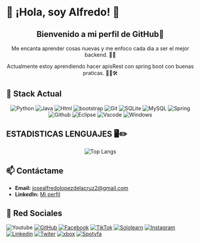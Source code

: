 # 👋 ¡Hola, soy Alfredo! 👻

<div align="center">
  <h2>Bienvenido a mi perfil de GitHub🤖</h2>
  <p>Me encanta aprender cosas nuevas y me enfoco cada dia a ser el mejor backend. 🎨✨</p>
  <p>Actualmente estoy aprendiendo hacer apisRest con spring boot con buenas praticas. 👨‍💻🛠️ </p>
</div>

## 🌟 Stack Actual
<div align="center">
  
![Python](https://skillicons.dev/icons?i=python&theme=dark&perline=15)
![Java](https://skillicons.dev/icons?i=java&theme=dark&perline=15)
![Html](https://skillicons.dev/icons?i=html&theme=dark&perline=15)
![bootstrap](https://skillicons.dev/icons?i=bootstrap&theme=dark&perline=15)
![Git](https://skillicons.dev/icons?i=git&theme=dark&perline=15)
![SQLite](https://skillicons.dev/icons?i=sqlite&theme=dark&perline=15)
![MySQL](https://skillicons.dev/icons?i=mysql&theme=dark&perline=15)
![Spring](https://skillicons.dev/icons?i=spring&theme=dark&perline=15)
![Github](https://skillicons.dev/icons?i=github&theme=dark&perline=15)
![Eclipse](https://skillicons.dev/icons?i=eclipse&theme=dark&perline=15)
![Vscode](https://skillicons.dev/icons?i=vscode&theme=dark&perline=15)
![Windows](https://skillicons.dev/icons?i=windows&theme=dark&perline=15)
</div>

## ESTADISTICAS LENGUAJES 🖥️✏️
<div align="center">


![Top Langs](https://github-readme-stats.vercel.app/api/top-langs/?username=AlfreGood20&layout=compact&theme=radical)

</div>

## 📫 Contáctame
- **Email:** [josealfredolopezdelacruz2@gmail.com](mailto:josealfredolopezdelacruz2@gmail.com)
- **LinkedIn:** [Mi perfil](https://www.linkedin.com/José-Alfredo-López-De-La-Cruz)

## 🤳 Red Sociales
![Youtube](https://img.shields.io/youtube/channel/subscribers/UC_4tAABjsiIy2iQ4IQfV_Yw?style=social&logoSize=auto&link=https%3A%2F%2Fwww.youtube.com%2F%40alfredopro202)
[![GitHub](https://img.shields.io/badge/GitHub-100000?style=for-the-badge&logo=github&logoColor=white)](https://github.com/AlfreGood20)
[![Facebook](https://img.shields.io/badge/Facebook-1877F2?style=for-the-badge&logo=facebook&logoColor=white)](https://www.facebook.com/josealfredo.lopezdelacruz.58?mibextid=ZbWKwL)
[![TikTok](https://img.shields.io/badge/TikTok-000000?style=for-the-badge&logo=tiktok&logoColor=white)](https://www.tiktok.com/@alfredopro20?_t=8sgZBDNAQ3Z&_r=1)
[![Sololearn](https://img.shields.io/badge/-Sololearn-3a464b?style=for-the-badge&logo=Sololearn&logoColor=white)](https://www.sololearn.com/profile/30577356/?ref=app)
[![Instagram](https://img.shields.io/badge/Instagram-E4405F?style=for-the-badge&logo=instagram&logoColor=white)](https://www.instagram.com/by_.alfy)
[![Linkedin](https://img.shields.io/badge/LinkedIn-0077B5?style=for-the-badge&logo=linkedin&logoColor=white)](https://www.linkedin.com/in/jos%C3%A9-alfredo-l%C3%B3pez-de-la-cruz-640276324)
[![Twiter](https://img.shields.io/badge/Twitter-1DA1F2?style=for-the-badge&logo=twitter&logoColor=white)](https://x.com/josealf31400345)
[![xbox](https://img.shields.io/badge/Xbox-107C10?style=for-the-badge&logo=xbox&logoColor=white)](https://www.xbox.com/play/share/friend/EA7QncZUi4)
[![Spotyfa](https://img.shields.io/badge/Spotify-1ED760?&style=for-the-badge&logo=spotify&logoColor=white)](https://open.spotify.com/user/21w5ciecvkjk36a3fpeibzaqi)


>
